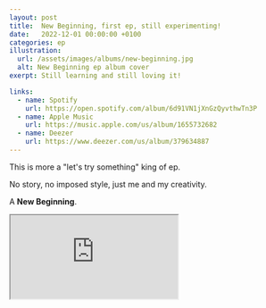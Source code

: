 ```yaml
---
layout: post
title:  New Beginning, first ep, still experimenting!
date:   2022-12-01 00:00:00 +0100
categories: ep
illustration: 
  url: /assets/images/albums/new-beginning.jpg
  alt: New Beginning ep album cover
exerpt: Still learning and still loving it!

links:
  - name: Spotify
    url: https://open.spotify.com/album/6d91VN1jXnGzQyvthwTn3P
  - name: Apple Music
    url: https://music.apple.com/us/album/1655732682
  - name: Deezer
    url: https://www.deezer.com/us/album/379634887
---
```


This is more a "let's try something" king of ep.

No story, no imposed style, just me and my creativity.

A **New Beginning**.

<div class="player">
  <iframe src="https://bandcamp.com/EmbeddedPlayer/album=505588304/size=large/bgcol=3305690500/linkcol=4ec5ec/artwork=none/transparent=true/" seamless=""><a href="https://mewsse.bandcamp.com/album/new-beginning">New Beginning by Jeremy Barbe</a></iframe>
</div>